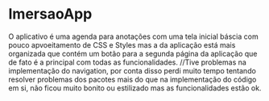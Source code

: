 # ImersaoApp
O aplicativo é uma agenda para anotações com uma tela inicial báscia com pouco apvoeitamento de CSS e Styles mas a da aplicação está mais organizada que contém um botão para a segunda página da aplicação que de fato é a principal com todas as funcionalidades.
//Tive problemas na implementação do navigation, por conta disso perdi muito tempo tentando resolver problemas dos pacotes mais do que na implementação do código em si, não ficou muito bonito ou estilizado mas as funcionalidades estão ok.

